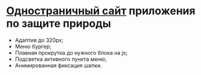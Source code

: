 <h1><a href="https://jaroftd.github.io/Tere/">Одностраничный сайт</a> приложения по защите природы</h1>
<ul>
  <li>Адаптив до 320px;</li>
  <li>Меню бургер;</li>
  <li>Плавная прокрутка до нужного блока на js;</li>
  <li>Подсветкa активного пункта меню;</li>
  <li>Анимированная фиксация шапки.</li>
</ul>
